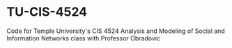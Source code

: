 # TU-CIS-4524
Code for Temple University's CIS 4524 Analysis and Modeling of Social and Information Networks class with Professor Obradovic 

